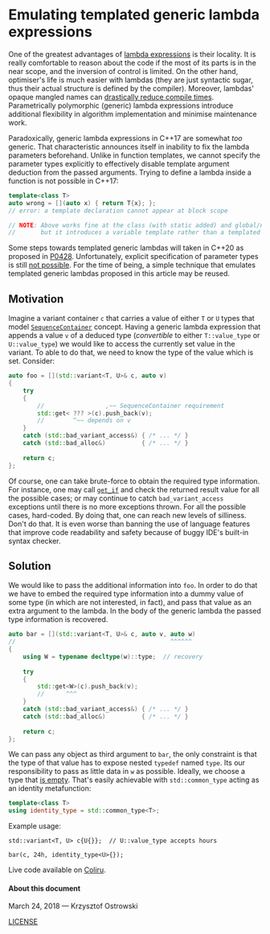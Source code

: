 
# Emulating templated generic lambda expressions

One of the greatest advantages of [lambda expressions](http://en.cppreference.com/w/cpp/language/lambda) is their locality. It is really comfortable to reason about the code if the most of its parts is in the near scope, and the inversion of control is limited. On the other hand, optimiser's life is much easier with lambdas (they are just syntactic sugar, thus their actual structure is defined by the compiler). Moreover, lambdas' opaque mangled names can [drastically reduce compile times](https://lists.boost.org/Archives/boost/2014/06/214215.php). Parametrically polymorphic (generic) lambda expressions introduce additional flexibility in algorithm implementation and minimise maintenance work.

Paradoxically, generic lambda expressions in C++17 are somewhat _too_ generic. That characteristic announces itself in inability to fix the lambda parameters beforehand. Unlike in function templates, we cannot specify the parameter types explicitly to effectively disable template argument deduction from the passed arguments. Trying to define a lambda inside a function is not possible in C++17:

```c++
template<class T>
auto wrong = [](auto x) { return T{x}; };
// error: a template declaration cannot appear at block scope

// NOTE: Above works fine at the class (with static added) and global/namespace scopes,
//       but it introduces a variable template rather than a templated generic lambda.
```

Some steps towards templated generic lambdas will taken in C++20 as proposed in [P0428](http://wg21.link/p0428). Unfortunately, explicit specification of parameter types is still [not possible](https://godbolt.org/g/t9S6iS). For the time of being, a simple technique that emulates templated generic lambdas proposed in this article may be reused.

## Motivation

Imagine a variant container `c` that carries a value of either `T` or `U` types that model [`SequenceContainer`](http://en.cppreference.com/w/cpp/concept/SequenceContainer) concept. Having a generic lambda expression that appends a value `v` of a deduced type (_convertible_ to either `T::value_type` or `U::value_type`) we would like to access the currently set value in the variant. To able to do that, we need to know the type of the value which is set. Consider:

```c++
auto foo = [](std::variant<T, U>& c, auto v)
{
    try
    {
        //                 ,~~ SequenceContainer requirement
        std::get< ??? >(c).push_back(v);
        //        ^~~ depends on v
    }
    catch (std::bad_variant_access&) { /* ... */ }
    catch (std::bad_alloc&)          { /* ... */ }
    
    return c;
};
```

Of course, one can take brute-force to obtain the required type information. For instance, one may call [`get_if`](http://en.cppreference.com/w/cpp/utility/variant/get_if) and check the returned result value for all the possible cases; or may continue to catch `bad_variant_access` exceptions until there is no more exceptions thrown. For all the possible cases, hard-coded. By doing that, one can reach new levels of silliness. Don't do that. It is even worse than banning the use of language features that improve code readability and safety because of buggy IDE's built-in syntax checker.

## Solution

We would like to pass the additional information into `foo`. In order to do that we have to embed the required type information into a dummy value of some type (in which are not interested, in fact), and pass that value as an extra argument to the lambda. In the body of the generic lambda the passed type information is recovered.

```c++
auto bar = [](std::variant<T, U>& c, auto v, auto w)
//                                           ^^^^^^
{
    using W = typename decltype(w)::type;  // recovery
    
    try
    {
        std::get<W>(c).push_back(v);
        //      ^^^
    }
    catch (std::bad_variant_access&) { /* ... */ }
    catch (std::bad_alloc&)          { /* ... */ }
    
    return c;
};
```

We can pass any object as third argument to `bar`, the only constraint is that the type of that value has to expose nested `typedef` named `type`. Its our responsibility to pass as little data in `w` as possible. Ideally, we choose a type that [is empty](http://en.cppreference.com/w/cpp/types/is_empty). That's easily achievable with `std::common_type` acting as an identity metafunction:

```c++
template<class T>
using identity_type = std::common_type<T>;
```

Example usage:

```
std::variant<T, U> c{U{}};  // U::value_type accepts hours

bar(c, 24h, identity_type<U>{});
```

Live code available on [Coliru](http://coliru.stacked-crooked.com/a/c60d2c30bb6b1993).

#### About this document

March 24, 2018 &mdash; Krzysztof Ostrowski

[LICENSE](https://github.com/insooth/insooth.github.io/blob/master/LICENSE)

